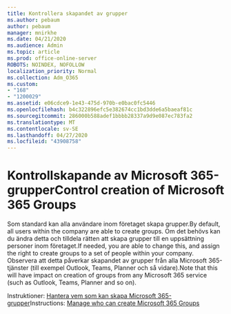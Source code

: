 ```yaml
---
title: Kontrollera skapandet av grupper
ms.author: pebaum
author: pebaum
manager: mnirkhe
ms.date: 04/21/2020
ms.audience: Admin
ms.topic: article
ms.prod: office-online-server
ROBOTS: NOINDEX, NOFOLLOW
localization_priority: Normal
ms.collection: Adm_O365
ms.custom:
- "168"
- "1200029"
ms.assetid: e06cdce9-1e43-475d-970b-e0bac0fc5446
ms.openlocfilehash: b4c322896efc5e382674cc1bd3dde6a5baeaf81c
ms.sourcegitcommit: 286000b588adef1bbbb28337a9d9e087ec783fa2
ms.translationtype: MT
ms.contentlocale: sv-SE
ms.lasthandoff: 04/27/2020
ms.locfileid: "43908758"
---
```

# <a name="control-creation-of-microsoft-365-groups"></a><span data-ttu-id="44212-102">Kontrollskapande av Microsoft 365-grupper</span><span class="sxs-lookup"><span data-stu-id="44212-102">Control creation of Microsoft 365 Groups</span></span>

<span data-ttu-id="44212-103">Som standard kan alla användare inom företaget skapa grupper.</span><span class="sxs-lookup"><span data-stu-id="44212-103">By default, all users within the company are able to create groups.</span></span> <span data-ttu-id="44212-104">Om det behövs kan du ändra detta och tilldela rätten att skapa grupper till en uppsättning personer inom företaget.</span><span class="sxs-lookup"><span data-stu-id="44212-104">If needed, you are able to change this, and assign the right to create groups to a set of people within your company.</span></span> <span data-ttu-id="44212-105">Observera att detta påverkar skapandet av grupper från alla Microsoft 365-tjänster (till exempel Outlook, Teams, Planner och så vidare).</span><span class="sxs-lookup"><span data-stu-id="44212-105">Note that this will have impact on creation of groups from any Microsoft 365 service (such as Outlook, Teams, Planner and so on).</span></span>
  
<span data-ttu-id="44212-106">Instruktioner: [Hantera vem som kan skapa Microsoft 365-grupper](https://docs.microsoft.com/office365/admin/create-groups/manage-creation-of-groups)</span><span class="sxs-lookup"><span data-stu-id="44212-106">Instructions: [Manage who can create Microsoft 365 Groups](https://docs.microsoft.com/office365/admin/create-groups/manage-creation-of-groups)</span></span>
